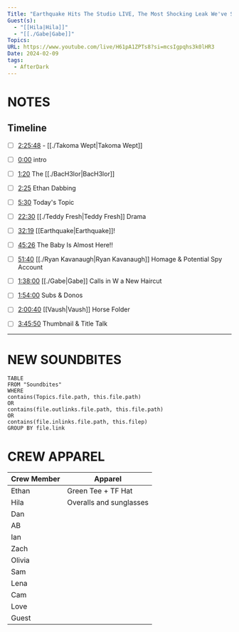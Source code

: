 ```yaml
---
Title: "Earthquake Hits The Studio LIVE, The Most Shocking Leak We've Seen In Years - After Dark #136"
Guest(s):
  - "[[Hila|Hila]]"
  - "[[./Gabe|Gabe]]"
Topics: 
URL: https://www.youtube.com/live/H61pA1ZPTs8?si=mcsIgpqhs3k0lHR3
Date: 2024-02-09
tags:
  - AfterDark
---
```

# NOTES

## Timeline
- [ ] [2:25:48](https://youtu.be/H61pA1ZPTs8?t=8748) - [[./Takoma Wept|Takoma Wept]]
- [ ] [0:00](https://www.youtube.com/watch?v=H61pA1ZPTs8&t=0s) intro
- [ ] [1:20](https://www.youtube.com/watch?v=H61pA1ZPTs8&t=80s) The [[./BacH3lor|BacH3lor]]
- [ ] [2:25](https://www.youtube.com/watch?v=H61pA1ZPTs8&t=145s) Ethan Dabbing
- [ ] [5:30](https://www.youtube.com/watch?v=H61pA1ZPTs8&t=330s) Today's Topic
- [ ] [22:30](https://www.youtube.com/watch?v=H61pA1ZPTs8&t=1350s) [[./Teddy Fresh|Teddy Fresh]] Drama
- [ ] [32:19](https://www.youtube.com/watch?v=H61pA1ZPTs8&t=1939s) [[Earthquake|Earthquake]]!
- [ ] [45:26](https://www.youtube.com/watch?v=H61pA1ZPTs8&t=2726s) The Baby Is Almost Here!!
- [ ] [51:40](https://www.youtube.com/watch?v=H61pA1ZPTs8&t=3100s) [[./Ryan Kavanaugh|Ryan Kavanaugh]] Homage & Potential Spy Account
- [ ] [1:38:00](https://www.youtube.com/watch?v=H61pA1ZPTs8&t=5880s) [[./Gabe|Gabe]] Calls in W a New Haircut
- [ ] [1:54:00](https://www.youtube.com/watch?v=H61pA1ZPTs8&t=6840s) Subs & Donos
- [ ] [2:00:40](https://www.youtube.com/watch?v=H61pA1ZPTs8&t=7240s) [[Vaush|Vaush]] Horse Folder
- [ ] [3:45:50](https://www.youtube.com/watch?v=H61pA1ZPTs8&t=13550s) Thumbnail & Title Talk


___
# NEW SOUNDBITES
``` dataview
TABLE
FROM "Soundbites"
WHERE 
contains(Topics.file.path, this.file.path) 
OR 
contains(file.outlinks.file.path, this.file.path)
OR
contains(file.inlinks.file.path, this.filep)
GROUP BY file.link
```

# CREW APPAREL
| Crew Member | Apparel                 |
| ----------- | ----------------------- |
| Ethan       | Green Tee + TF Hat      |
| Hila        | Overalls and sunglasses |
| Dan         |                         |
| AB          |                         |
| Ian         |                         |
| Zach        |                         |
| Olivia      |                         |
| Sam         |                         |
| Lena        |                         |
| Cam         |                         |
| Love        |                         |
| Guest       |                         |
